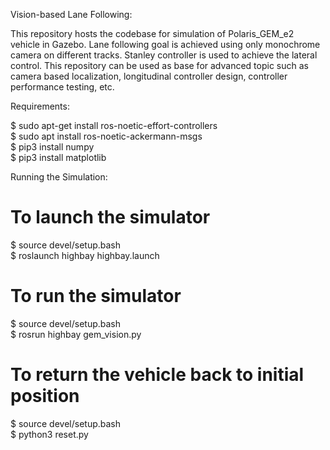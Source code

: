 Vision-based Lane Following:

This repository hosts the codebase for simulation of Polaris_GEM_e2 vehicle in Gazebo. Lane following goal is achieved using only monochrome camera on different tracks. Stanley controller is used to achieve the lateral control. This repository can be used as base for advanced topic such as camera based localization, longitudinal controller design, controller performance testing, etc.

Requirements:

$ sudo apt-get install ros-noetic-effort-controllers  
$ sudo apt install ros-noetic-ackermann-msgs  
$ pip3 install numpy  
$ pip3 install matplotlib  

Running the Simulation:

# To launch the simulator
$ source devel/setup.bash  
$ roslaunch highbay highbay.launch  

# To run the simulator
$ source devel/setup.bash  
$ rosrun highbay gem_vision.py  

# To return the vehicle back to initial position
$ source devel/setup.bash  
$ python3 reset.py  
